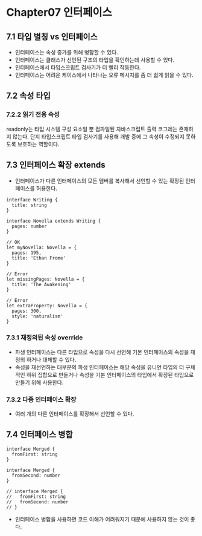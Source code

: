 # Chapter07 인터페이스

## 7.1 타입 별칭 vs 인터페이스

- 인터페이스는 속성 증가를 위해 병합할 수 있다.
- 인터페이스는 클래스가 선언된 구조의 타입을 확인하는데 사용할 수 있다.
- 인터페이스에서 타입스크립트 검사기가 더 빨리 작동한다.
- 인터페이스는 어려운 케이스에서 나타나는 오류 메시지를 좀 더 쉽게 읽을 수 있다.

## 7.2 속성 타입

### 7.2.2 읽기 전용 속성

readonly는 타입 시스템 구성 요소일 뿐 컴파일된 자바스크립트 출력 코그레는 존재하지 않는다. 단지 타입스크립트 타입 검사기를 사용해 개발 중에 그 속성이 수정되지 못하도록 보호하는 역할이다.

## 7.3 인터페이스 확장 extends

- 인터페이스가 다른 인터페이스의 모든 멤버를 복사해서 선언할 수 있는 확장된 인터페이스를 허용한다.

```tsx
interface Writing {
  title: string
}

interface Novella extends Writing {
  pages: number
}

// OK
let myNovella: Novella = {
  pages: 195,
  title: 'Ethan Frome'
}

// Error
let missingPages: Novella = {
  title: 'The Awakening'
}

// Error
let extraProperty: Novella = {
  pages: 300,
  style: 'naturalism'
}
```

### 7.3.1 재정의된 속성 override

- 파생 인터페이스는 다른 타입으로 속성을 다시 선언해 기본 인터페이스의 속성을 재정의 하거나 대체할 수 있다.
- 속성을 재선언하는 대부분의 파생 인터페이스는 해당 속성을 유니언 타입의 더 구체적인 하위 집합으로 만들거나 속성을 기본 인터페이스의 타입에서 확장된 타입으로 만들기 위해 사용한다.

### 7.3.2 다중 인터페이스 확장

- 여러 개의 다른 인터페이스를 확장해서 선언할 수 있다.

## 7.4 인터페이스 병합

```tsx
interface Merged {
  fromFirst: string
}

interface Merged {
  fromSecond: number
}

// interface Merged {
//   fromFirst: string
//   fromSecond: number
// }
```

- 인터페이스 병합을 사용하면 코드 이해가 어려워지기 때문에 사용하지 않는 것이 좋다.
